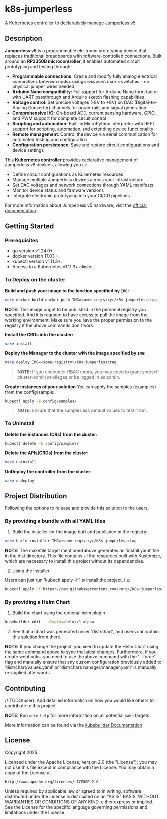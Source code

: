 # k8s-jumperless

A Kubernetes controller to declaratively manage [Jumperless v5](https://jumperless-docs.readthedocs.io/)

## Description

**Jumperless v5** is a programmable electronic prototyping device that replaces traditional breadboards with software-controlled connections. Built around an **RP2350B microcontroller**, it enables automated circuit prototyping and testing through:

- **Programmable connections**: Create and modify fully analog electrical connections between nodes using crosspoint matrix switches - no physical jumper wires needed
- **Arduino Nano compatibility**: Full support for Arduino Nano form factor with UART passthrough and Arduino sketch flashing capabilities
- **Voltage control**: Set precise voltages (-8V to +8V) on DAC (Digital-to-Analog Converter) channels for power rails and signal generation
- **Comprehensive I/O**: On-board ADC, current sensing hardware, GPIO, and PWM support for complete circuit control
- **Scripting and automation**: Built-in MicroPython interpreter with REPL support for scripting, automation, and extending device functionality
- **Remote management**: Control the device via serial communication for automated testing and configuration
- **Configuration persistence**: Save and restore circuit configurations and device settings

This **Kubernetes controller** provides declarative management of Jumperless v5 devices, allowing you to:

- Define circuit configurations as Kubernetes resources
- Manage multiple Jumperless devices across your infrastructure  
- Set DAC voltages and network connections through YAML manifests
- Monitor device status and firmware versions
- Integrate electronic prototyping into your CI/CD pipelines

For more information about Jumperless v5 hardware, visit the [official documentation](https://jumperless-docs.readthedocs.io/).

## Getting Started

### Prerequisites
- go version v1.24.0+
- docker version 17.03+.
- kubectl version v1.11.3+.
- Access to a Kubernetes v1.11.3+ cluster.

### To Deploy on the cluster
**Build and push your image to the location specified by `IMG`:**

```sh
make docker-build docker-push IMG=<some-registry>/k8s-jumperless:tag
```

**NOTE:** This image ought to be published in the personal registry you specified.
And it is required to have access to pull the image from the working environment.
Make sure you have the proper permission to the registry if the above commands don’t work.

**Install the CRDs into the cluster:**

```sh
make install
```

**Deploy the Manager to the cluster with the image specified by `IMG`:**

```sh
make deploy IMG=<some-registry>/k8s-jumperless:tag
```

> **NOTE**: If you encounter RBAC errors, you may need to grant yourself cluster-admin
privileges or be logged in as admin.

**Create instances of your solution**
You can apply the samples (examples) from the config/sample:

```sh
kubectl apply -k config/samples/
```

>**NOTE**: Ensure that the samples has default values to test it out.

### To Uninstall
**Delete the instances (CRs) from the cluster:**

```sh
kubectl delete -k config/samples/
```

**Delete the APIs(CRDs) from the cluster:**

```sh
make uninstall
```

**UnDeploy the controller from the cluster:**

```sh
make undeploy
```

## Project Distribution

Following the options to release and provide this solution to the users.

### By providing a bundle with all YAML files

1. Build the installer for the image built and published in the registry:

```sh
make build-installer IMG=<some-registry>/k8s-jumperless:tag
```

**NOTE:** The makefile target mentioned above generates an 'install.yaml'
file in the dist directory. This file contains all the resources built
with Kustomize, which are necessary to install this project without its
dependencies.

2. Using the installer

Users can just run 'kubectl apply -f <URL for YAML BUNDLE>' to install
the project, i.e.:

```sh
kubectl apply -f https://raw.githubusercontent.com/<org>/k8s-jumperless/<tag or branch>/dist/install.yaml
```

### By providing a Helm Chart

1. Build the chart using the optional helm plugin

```sh
kubebuilder edit --plugins=helm/v1-alpha
```

2. See that a chart was generated under 'dist/chart', and users
can obtain this solution from there.

**NOTE:** If you change the project, you need to update the Helm Chart
using the same command above to sync the latest changes. Furthermore,
if you create webhooks, you need to use the above command with
the '--force' flag and manually ensure that any custom configuration
previously added to 'dist/chart/values.yaml' or 'dist/chart/manager/manager.yaml'
is manually re-applied afterwards.

## Contributing
// TODO(user): Add detailed information on how you would like others to contribute to this project

**NOTE:** Run `make help` for more information on all potential `make` targets

More information can be found via the [Kubebuilder Documentation](https://book.kubebuilder.io/introduction.html)

## License

Copyright 2025.

Licensed under the Apache License, Version 2.0 (the "License");
you may not use this file except in compliance with the License.
You may obtain a copy of the License at

    http://www.apache.org/licenses/LICENSE-2.0

Unless required by applicable law or agreed to in writing, software
distributed under the License is distributed on an "AS IS" BASIS,
WITHOUT WARRANTIES OR CONDITIONS OF ANY KIND, either express or implied.
See the License for the specific language governing permissions and
limitations under the License.


